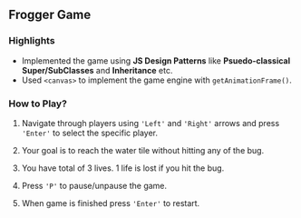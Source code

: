 ## Frogger Game
### Highlights
* Implemented the game using **JS Design Patterns** like **Psuedo-classical Super/SubClasses** and **Inheritance** etc.
* Used `<canvas>` to implement the game engine with `getAnimationFrame()`.

### How to Play?

1. Navigate through players using `'Left'` and `'Right'` arrows and press `'Enter'` to select the specific player.

2. Your goal is to reach the water tile without hitting any of the bug.

3. You have total of 3 lives. 1 life is lost if you hit the bug.

4. Press `'P'` to pause/unpause the game.

5. When game is finished press `'Enter'` to restart.